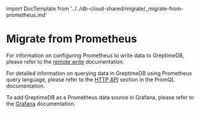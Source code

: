 import DocTemplate from '../../db-cloud-shared/migrate/_migrate-from-prometheus.md' 

# Migrate from Prometheus

<DocTemplate>

<div id="remote-write">

For information on configuring Prometheus to write data to GreptimeDB, please refer to the [remote write](/user-guide/ingest-data/for-observability/prometheus.md#remote-write-configuration) documentation.

</div>

<div id="promql">

For detailed information on querying data in GreptimeDB using Prometheus query language, please refer to the [HTTP API](/user-guide/query-data/promql.md#prometheus-http-api) section in the PromQL documentation.

</div>

<div id="grafana">

To add GreptimeDB as a Prometheus data source in Grafana, please refer to the [Grafana](/user-guide/integrations/grafana.md#prometheus-data-source) documentation.

</div>

</DocTemplate>


